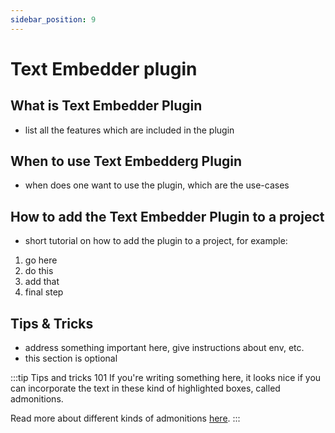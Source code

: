 ```yaml
---
sidebar_position: 9
---
```


# Text Embedder plugin


## What is Text Embedder Plugin

- list all the features which are included in the plugin

## When to use Text Embedderg Plugin

- when does one want to use the plugin, which are the use-cases

## How to add the Text Embedder Plugin to a project

- short tutorial on how to add the plugin to a project, for example:

1. go here
2. do this
3. add that
4. final step

## Tips & Tricks

- address something important here, give instructions about env, etc.
- this section is optional

:::tip Tips and tricks 101
If you're writing something here, it looks nice if you can incorporate the text in these kind of highlighted boxes, called admonitions.

Read more about different kinds of admonitions [here](https://docusaurus.io/docs/markdown-features/admonitions).
:::